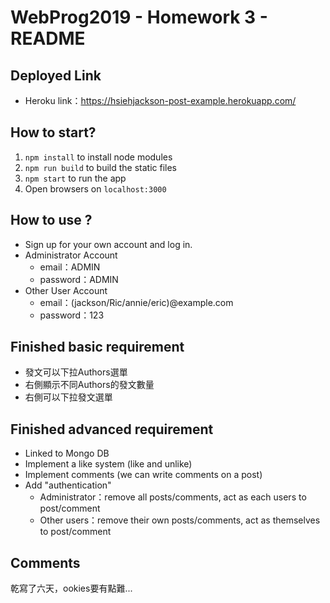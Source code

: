 # WebProg2019 - Homework 3 - README


Deployed Link
---
* Heroku link：https://hsiehjackson-post-example.herokuapp.com/

How to start?
---
1. ``npm install`` to install node modules
2. ``npm run build`` to build the static files
3. ``npm start`` to run the app
4. Open browsers on ``localhost:3000``

How to use ?
---
* Sign up for your own account and log in.
* Administrator Account
	* email：ADMIN
	* password：ADMIN
* Other User Account
	* email：(jackson/Ric/annie/eric)@example.com
	* password：123

Finished basic requirement
---
* 發文可以下拉Authors選單
* 右側顯示不同Authors的發文數量
* 右側可以下拉發文選單

Finished advanced requirement
---
* Linked to Mongo DB
* Implement a like system (like and unlike)
* Implement comments (we can write comments on a post)
* Add "authentication"
	* Administrator：remove all posts/comments, act as each users to post/comment
	* Other users：remove their own posts/comments, act as themselves to post/comment

Comments
---
乾寫了六天，ookies要有點難...